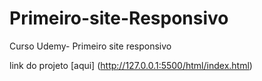 # Primeiro-site-Responsivo
Curso Udemy- Primeiro site responsivo

link do projeto [aqui] (http://127.0.0.1:5500/html/index.html)